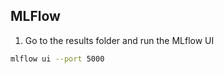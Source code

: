## MLFlow

1.  Go to the results folder and run the MLflow UI
   ```bash
   mlflow ui --port 5000
   ```
